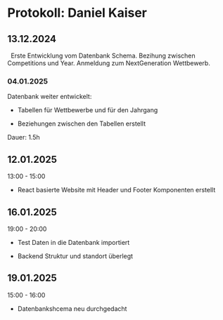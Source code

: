 # Protokoll: Daniel Kaiser

## 13.12.2024

  Erste Entwicklung vom Datenbank Schema. Bezihung zwischen  Competitions und Year. Anmeldung zum NextGeneration Wettbewerb.

### 04.01.2025

Datenbank weiter entwickelt:

- Tabellen für Wettbewerbe und für den Jahrgang

- Beziehungen zwischen den Tabellen erstellt

Dauer: 1.5h

## 12.01.2025

13:00 - 15:00

- React basierte Website mit Header und Footer Komponenten erstellt

## 16.01.2025

19:00 - 20:00  

- Test Daten in die Datenbank importiert 

- Backend Struktur und standort überlegt

## 19.01.2025

15:00 - 16:00

- Datenbankshcema neu durchgedacht

